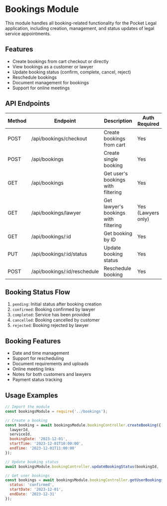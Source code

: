 # Bookings Module

This module handles all booking-related functionality for the Pocket Legal application, including creation, management, and status updates of legal service appointments.

## Features

- Create bookings from cart checkout or directly
- View bookings as a customer or lawyer
- Update booking status (confirm, complete, cancel, reject)
- Reschedule bookings
- Document management for bookings
- Support for online meetings

## API Endpoints

| Method | Endpoint | Description | Auth Required |
|--------|----------|-------------|--------------|
| POST | /api/bookings/checkout | Create bookings from cart | Yes |
| POST | /api/bookings | Create single booking | Yes |
| GET | /api/bookings | Get user's bookings with filtering | Yes |
| GET | /api/bookings/lawyer | Get lawyer's bookings with filtering | Yes (Lawyers only) |
| GET | /api/bookings/:id | Get booking by ID | Yes |
| PUT | /api/bookings/:id/status | Update booking status | Yes |
| POST | /api/bookings/:id/reschedule | Reschedule booking | Yes |

## Booking Status Flow

1. `pending`: Initial status after booking creation
2. `confirmed`: Booking confirmed by lawyer
3. `completed`: Service has been provided
4. `cancelled`: Booking cancelled by customer
5. `rejected`: Booking rejected by lawyer

## Booking Features

- Date and time management
- Support for rescheduling
- Document requirements and uploads
- Online meeting links
- Notes for both customers and lawyers
- Payment status tracking

## Usage Examples

```javascript
// Import the module
const bookingsModule = require('../bookings');

// Create a booking
const booking = await bookingsModule.bookingController.createBooking({
  lawyerId,
  serviceId,
  bookingDate: '2023-12-01',
  startTime: '2023-12-01T10:00:00',
  endTime: '2023-12-01T11:00:00'
});

// Update booking status
await bookingsModule.bookingController.updateBookingStatus(bookingId, 'confirmed');

// Get user bookings
const bookings = await bookingsModule.bookingController.getUserBookings({
  status: 'confirmed',
  startDate: '2023-12-01',
  endDate: '2023-12-31'
});
``` 